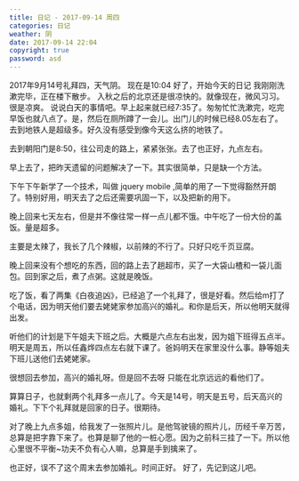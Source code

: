 ```yaml
---
title: 日记 - 2017-09-14 周四
categories: 日记 
weather: 阴
date: 2017-09-14 22:04
copyright: true
password: asd
---
```






2017年9月14号礼拜四，天气阴。
现在是10:04
好了，开始今天的日记
我刚刚洗漱完毕，正在楼下散步。
入秋之后的北京还是很凉快的。就像现在，微风习习。很是凉爽。
说说白天的事情吧。早上起来就已经7:35了。匆匆忙忙洗漱完，吃完早饭也就八点了。是，然后在厕所蹲了一会儿。出门儿的时候已经8.05左右了。去到地铁人是超级多。好久没有感受到像今天这么挤的地铁了。

去到朝阳门是8:50，往公司走的路上，紧紧张张。去了也正好，九点左右。

早上去了，把昨天遗留的问题解决了一下。其实很简单，只是缺一个方法。

下午下午新学了一个技术，叫做 jquery mobile ,简单的用了一下觉得豁然开朗了。特别好用，明天去了之后还需要巩固一下，以及把新的用下。

晚上回来七天左右，但是并不像往常一样一点儿都不饿。中午吃了一份大份的盖饭。量是超多。

主要是太辣了，我长了几个辣椒，以前辣的不行了。只好只吃千页豆腐。

晚上回来没有个想吃的东西，回的路上去了趟超市，买了一大袋山楂和一袋儿面包。回到家之后，煮了点粥。这就是晚饭。

吃了饭，看了两集《白夜追凶》，已经追了一个礼拜了，很是好看。然后给m打了个电话，因为明天他们要去姥姥家参加高兴的婚礼。和你是后天，所以他明天就得出发。

听他们的计划是下午姐夫下班之后。大概是六点左右出发，因为姐下班得五点半。明天是周五，所以任鑫烨四点左右就下课了。爸妈明天在家里没什么事。静等姐夫下班儿送他们去姥姥家。

很想回去参加，高兴的婚礼呀。但是回不去呀
只能在北京远远的看他们了。

算算日子，也就剩两个礼拜多一点儿了。今天是14号，明天是五号，后天高兴的婚礼。下下个礼拜就是回家的日子。很期待。

对了晚上九点多姐，给我发了一张照片儿。是他驾驶镜的照片儿，历经千辛万苦，总算是把字靠下来了。也算是聊了他的一桩心愿。因为之前科三挂了一下。所以他心里很不平衡~功夫不负有心人嘛，总算是手到擒来了。

也正好，误不了这个周末去参加婚礼。时间正好。
好了，先记到这儿吧。